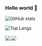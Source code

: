 ### Hello world 👋

<!-- https://github.com/anuraghazra/github-readme-stats/blob/master/themes/README.md -->

![GitHub stats](https://github-readme-stats.vercel.app/api/?username=jcaillon&include_all_commits=true&show_icons=true&theme=default)

![Top Langs](https://github-readme-stats.vercel.app/api/top-langs/?username=jcaillon&layout=compact&theme=default)

<a href="https://github.com/jcaillon/3P">
  <img align="center" src="https://github-readme-stats.vercel.app/api/pin/?username=jcaillon&repo=3P&show_owner=true&layout=compact&theme=default" />
</a>
<a href="https://github.com/jcaillon/Oetools.Sakoe">
  <img align="center" src="https://github-readme-stats.vercel.app/api/pin/?username=jcaillon&repo=Oetools.Sakoe&show_owner=true&layout=compact&theme=default" />
</a>
